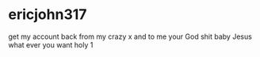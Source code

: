 # ericjohn317
get my account back from my crazy x and to me your God shit baby Jesus what ever you want holy 1
